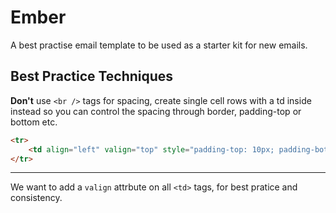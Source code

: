 # Ember
A best practise email template to be used as a starter kit for new emails.

## Best Practice Techniques
**Don't** use `<br />` tags for spacing, create single cell rows with a td inside instead so you can control the spacing through border, padding-top or bottom etc.

```html
<tr>
	<td align="left" valign="top" style="padding-top: 10px; padding-bottom: 10px;">Example Text</td>
</tr>
```
---

We want to add a `valign` attrbute on all `<td>` tags, for best pratice and consistency.
